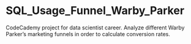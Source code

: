 # SQL_Usage_Funnel_Warby_Parker
 CodeCademy project for data scientist career. Analyze different Warby Parker’s marketing funnels in order to calculate conversion rates. 
